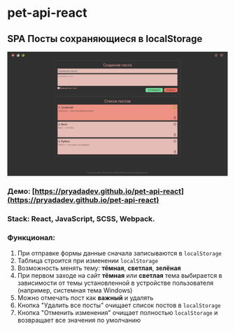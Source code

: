 # pet-api-react

## SPA Посты сохраняющиеся в localStorage

![Пример картинки](example.png)

### Демо: [https://pryadadev.github.io/pet-api-react](https://pryadadev.github.io/pet-api-react)

### Stack: React, JavaScript, SCSS, Webpack.

### Функционал:
1) При отправке формы данные сначала записываются в `localStorage`
2) Таблица строится при изменении `localStorage`
3) Возможность менять тему: **тёмная**, **светлая**, **зелёная**
4) При первом заходе на сайт **тёмная** или **светлая** тема выбирается в зависимости от темы установленной в устройстве пользователя (например, системная тема Windows)
5) Можно отмечать пост как **важный** и удалять
6) Кнопка "Удалить все посты" очищает список постов в `localStorage`
7) Кнопка "Отменить изменения" очищает полностью `localStorage` и возвращает все значения по умолчанию
